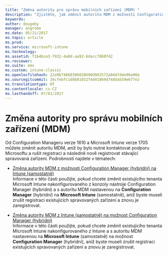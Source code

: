 ```yaml
---
title: "Změna autority pro správu mobilních zařízení (MDM) "
description: "Zjistěte, jak změnit autoritu MDM z možnosti Configuration Manager (hybridní) na Intune (samostatně) nebo naopak."
keywords: 
author: dougeby
manager: angrobe
ms.date: 05/21/2017
ms.topic: article
ms.prod: 
ms.service: microsoft-intune
ms.technology: 
ms.assetid: f1b4bce3-7932-4a0d-aa92-6dacc7060f42
ms.reviewer: 
ms.suite: ems
ms.custom: intune-classic
ms.openlocfilehash: 22a9b74668306028690d982572a044fdde96e06b
ms.sourcegitcommit: 34cfebfc1d8b81032f4d41869d74dda559e677e2
ms.translationtype: HT
ms.contentlocale: cs-CZ
ms.lasthandoff: 07/01/2017
---
```

# <a name="change-your-mdm-authority"></a>Změna autority pro správu mobilních zařízení (MDM)
Od Configuration Manageru verze 1610 a Microsoft Intune verze 1705 můžete změnit autoritu MDM, aniž by bylo nutné kontaktovat podporu Microsoftu a rušit registraci a následně nově registrovat stávající spravovaná zařízení. Podrobnosti najdete v tématech:

- [Změna autority MDM z možnosti Configuration Manager (hybridní) na Intune (samostatně)](https://docs.microsoft.com/sccm/mdm/deploy-use/change-mdm-authority#change-the-mdm-authority-to-intune-standalone)    
    Informace v této části použijte, pokud chcete změnit existujícího tenanta Microsoft Intune nakonfigurovaného z konzoly nástroje Configuration Manager (hybridní) a s autoritu MDM nastavenou na **Configuration Manager** (hybridní) na **Microsoft Intune** (samostatně), aniž byste museli zrušit registraci existujících spravovaných zařízení a znovu je zaregistrovat.

- [Změna autority MDM z Intune (samostatně) na možnost Configuration Manager (hybridní)](https://docs.microsoft.com/sccm/mdm/deploy-use/change-mdm-authority#change-the-mdm-authority-to-configuration-manager-&#40;hybrid&#41;)    
    Informace v této části použijte, pokud chcete změnit existujícího tenanta Microsoft Intune nakonfigurovaného z Intune a s autoritu MDM nastavenou na **Microsoft Intune** (samostatně) na možnost **Configuration Manager** (hybridní), aniž byste museli zrušit registraci existujících spravovaných zařízení a znovu je zaregistrovat.
